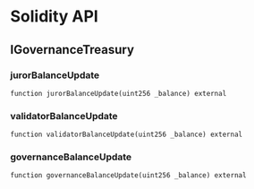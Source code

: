 # Solidity API

## IGovernanceTreasury

### jurorBalanceUpdate

```solidity
function jurorBalanceUpdate(uint256 _balance) external
```

### validatorBalanceUpdate

```solidity
function validatorBalanceUpdate(uint256 _balance) external
```

### governanceBalanceUpdate

```solidity
function governanceBalanceUpdate(uint256 _balance) external
```

